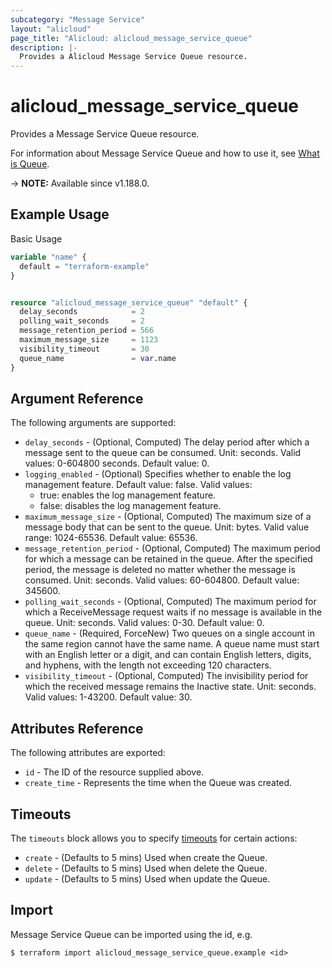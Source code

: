 ```yaml
---
subcategory: "Message Service"
layout: "alicloud"
page_title: "Alicloud: alicloud_message_service_queue"
description: |-
  Provides a Alicloud Message Service Queue resource.
---
```


# alicloud_message_service_queue

Provides a Message Service Queue resource. 

For information about Message Service Queue and how to use it, see [What is Queue](https://www.alibabacloud.com/help/en/message-service/latest/createqueue).

-> **NOTE:** Available since v1.188.0.

## Example Usage

Basic Usage

```terraform
variable "name" {
  default = "terraform-example"
}


resource "alicloud_message_service_queue" "default" {
  delay_seconds            = 2
  polling_wait_seconds     = 2
  message_retention_period = 566
  maximum_message_size     = 1123
  visibility_timeout       = 30
  queue_name               = var.name
}
```

## Argument Reference

The following arguments are supported:
* `delay_seconds` - (Optional, Computed) The delay period after which a message sent to the queue can be consumed. Unit: seconds. Valid values: 0-604800 seconds. Default value: 0.
* `logging_enabled` - (Optional) Specifies whether to enable the log management feature. Default value: false. Valid values:
  - true: enables the log management feature.
  - false: disables the log management feature.
* `maximum_message_size` - (Optional, Computed) The maximum size of a message body that can be sent to the queue. Unit: bytes. Valid value range: 1024-65536. Default value: 65536.
* `message_retention_period` - (Optional, Computed) The maximum period for which a message can be retained in the queue. After the specified period, the message is deleted no matter whether the message is consumed. Unit: seconds. Valid values: 60-604800. Default value: 345600.
* `polling_wait_seconds` - (Optional, Computed)  The maximum period for which a ReceiveMessage request waits if no message is available in the queue. Unit: seconds. Valid values: 0-30. Default value: 0.
* `queue_name` - (Required, ForceNew) Two queues on a single account in the same region cannot have the same name. A queue name must start with an English letter or a digit, and can contain English letters, digits, and hyphens, with the length not exceeding 120 characters.
* `visibility_timeout` - (Optional, Computed) The invisibility period for which the received message remains the Inactive state. Unit: seconds. Valid values: 1-43200. Default value: 30.

## Attributes Reference

The following attributes are exported:
* `id` - The ID of the resource supplied above.
* `create_time` - Represents the time when the Queue was created.

## Timeouts

The `timeouts` block allows you to specify [timeouts](https://www.terraform.io/docs/configuration-0-11/resources.html#timeouts) for certain actions:
* `create` - (Defaults to 5 mins) Used when create the Queue.
* `delete` - (Defaults to 5 mins) Used when delete the Queue.
* `update` - (Defaults to 5 mins) Used when update the Queue.

## Import

Message Service Queue can be imported using the id, e.g.

```shell
$ terraform import alicloud_message_service_queue.example <id>
```